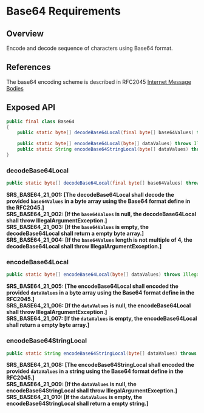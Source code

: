 # Base64 Requirements

## Overview

Encode and decode sequence of characters using Base64 format.

## References

The base64 encoding scheme is described in RFC2045 [Internet Message Bodies](https://www.ietf.org/rfc/rfc2045.txt)

## Exposed API

```java
public final class Base64
{
    public static byte[] decodeBase64Local(final byte[] base64Values) throws IllegalArgumentException;

    public static byte[] encodeBase64Local(byte[] dataValues) throws IllegalArgumentException;
    public static String encodeBase64StringLocal(byte[] dataValues) throws IllegalArgumentException, UnsupportedEncodingException;
}
```

### decodeBase64Local
```java
public static byte[] decodeBase64Local(final byte[] base64Values) throws IllegalArgumentException;
```
**SRS_BASE64_21_001: [**The decodeBase64Local shall decode the provided `base64Values` in a byte array using the Base64 format define in the RFC2045.**]**  
**SRS_BASE64_21_002: [**If the `base64Values` is null, the decodeBase64Local shall throw IllegalArgumentException.**]**  
**SRS_BASE64_21_003: [**If the `base64Values` is empty, the decodeBase64Local shall return a empty byte array.**]**  
**SRS_BASE64_21_004: [**If the `base64Values` length is not multiple of 4, the decodeBase64Local shall throw IllegalArgumentException.**]**  

### encodeBase64Local
```java
public static byte[] encodeBase64Local(byte[] dataValues) throws IllegalArgumentException;
```
**SRS_BASE64_21_005: [**The encodeBase64Local shall encoded the provided `dataValues` in a byte array using the Base64 format define in the RFC2045.**]**  
**SRS_BASE64_21_006: [**If the `dataValues` is null, the encodeBase64Local shall throw IllegalArgumentException.**]**  
**SRS_BASE64_21_007: [**If the `dataValues` is empty, the encodeBase64Local shall return a empty byte array.**]**  

### encodeBase64StringLocal
```java
public static String encodeBase64StringLocal(byte[] dataValues) throws IllegalArgumentException, UnsupportedEncodingException;
```
**SRS_BASE64_21_008: [**The encodeBase64StringLocal shall encoded the provided `dataValues` in a string using the Base64 format define in the RFC2045.**]**  
**SRS_BASE64_21_009: [**If the `dataValues` is null, the encodeBase64StringLocal shall throw IllegalArgumentException.**]**  
**SRS_BASE64_21_010: [**If the `dataValues` is empty, the encodeBase64StringLocal shall return a empty string.**]**  
